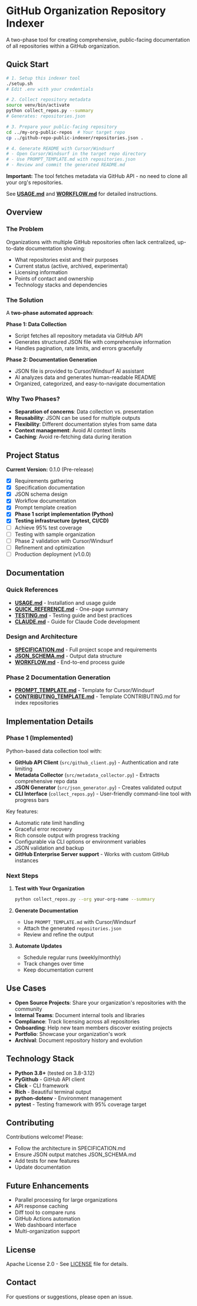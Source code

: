 # GitHub Organization Repository Indexer

A two-phase tool for creating comprehensive, public-facing documentation of all repositories within a GitHub organization.

## Quick Start

```bash
# 1. Setup this indexer tool
./setup.sh
# Edit .env with your credentials

# 2. Collect repository metadata
source venv/bin/activate
python collect_repos.py --summary
# Generates: repositories.json

# 3. Prepare your public-facing repository
cd ../my-org-public-repos  # Your target repo
cp ../github-repo-public-indexer/repositories.json .

# 4. Generate README with Cursor/Windsurf
# - Open Cursor/Windsurf in the target repo directory
# - Use PROMPT_TEMPLATE.md with repositories.json
# - Review and commit the generated README.md
```

**Important:** The tool fetches metadata via GitHub API - no need to clone all your org's repositories.

See **[USAGE.md](USAGE.md)** and **[WORKFLOW.md](WORKFLOW.md)** for detailed instructions.

## Overview

### The Problem
Organizations with multiple GitHub repositories often lack centralized, up-to-date documentation showing:
- What repositories exist and their purposes
- Current status (active, archived, experimental)
- Licensing information
- Points of contact and ownership
- Technology stacks and dependencies

### The Solution
A **two-phase automated approach**:

**Phase 1: Data Collection**
- Script fetches all repository metadata via GitHub API
- Generates structured JSON file with comprehensive information
- Handles pagination, rate limits, and errors gracefully

**Phase 2: Documentation Generation**
- JSON file is provided to Cursor/Windsurf AI assistant
- AI analyzes data and generates human-readable README
- Organized, categorized, and easy-to-navigate documentation

### Why Two Phases?
- **Separation of concerns**: Data collection vs. presentation
- **Reusability**: JSON can be used for multiple outputs
- **Flexibility**: Different documentation styles from same data
- **Context management**: Avoid AI context limits
- **Caching**: Avoid re-fetching data during iteration

## Project Status

**Current Version:** 0.1.0 (Pre-release)

- [x] Requirements gathering
- [x] Specification documentation
- [x] JSON schema design
- [x] Workflow documentation
- [x] Prompt template creation
- [x] **Phase 1 script implementation (Python)**
- [x] **Testing infrastructure (pytest, CI/CD)**
- [ ] Achieve 95% test coverage
- [ ] Testing with sample organization
- [ ] Phase 2 validation with Cursor/Windsurf
- [ ] Refinement and optimization
- [ ] Production deployment (v1.0.0)

## Documentation

### Quick References
- **[USAGE.md](USAGE.md)** - Installation and usage guide
- **[QUICK_REFERENCE.md](QUICK_REFERENCE.md)** - One-page summary
- **[TESTING.md](TESTING.md)** - Testing guide and best practices
- **[CLAUDE.md](CLAUDE.md)** - Guide for Claude Code development

### Design and Architecture
- **[SPECIFICATION.md](SPECIFICATION.md)** - Full project scope and requirements
- **[JSON_SCHEMA.md](JSON_SCHEMA.md)** - Output data structure
- **[WORKFLOW.md](WORKFLOW.md)** - End-to-end process guide

### Phase 2 Documentation Generation
- **[PROMPT_TEMPLATE.md](PROMPT_TEMPLATE.md)** - Template for Cursor/Windsurf
- **[CONTRIBUTING_TEMPLATE.md](CONTRIBUTING_TEMPLATE.md)** - Template CONTRIBUTING.md for index repositories

## Implementation Details

### Phase 1 (Implemented)
Python-based data collection tool with:
- **GitHub API Client** (`src/github_client.py`) - Authentication and rate limiting
- **Metadata Collector** (`src/metadata_collector.py`) - Extracts comprehensive repo data
- **JSON Generator** (`src/json_generator.py`) - Creates validated output
- **CLI Interface** (`collect_repos.py`) - User-friendly command-line tool with progress bars

Key features:
- Automatic rate limit handling
- Graceful error recovery
- Rich console output with progress tracking
- Configurable via CLI options or environment variables
- JSON validation and backup
- **GitHub Enterprise Server support** - Works with custom GitHub instances

### Next Steps

1. **Test with Your Organization**
   ```bash
   python collect_repos.py --org your-org-name --summary
   ```

2. **Generate Documentation**
   - Use `PROMPT_TEMPLATE.md` with Cursor/Windsurf
   - Attach the generated `repositories.json`
   - Review and refine the output

3. **Automate Updates**
   - Schedule regular runs (weekly/monthly)
   - Track changes over time
   - Keep documentation current

## Use Cases

- **Open Source Projects**: Share your organization's repositories with the community
- **Internal Teams**: Document internal tools and libraries
- **Compliance**: Track licensing across all repositories
- **Onboarding**: Help new team members discover existing projects
- **Portfolio**: Showcase your organization's work
- **Archival**: Document repository history and evolution

## Technology Stack

- **Python 3.8+** (tested on 3.8-3.12)
- **PyGithub** - GitHub API client
- **Click** - CLI framework
- **Rich** - Beautiful terminal output
- **python-dotenv** - Environment management
- **pytest** - Testing framework with 95% coverage target

## Contributing

Contributions welcome! Please:
- Follow the architecture in SPECIFICATION.md
- Ensure JSON output matches JSON_SCHEMA.md
- Add tests for new features
- Update documentation

## Future Enhancements

- Parallel processing for large organizations
- API response caching
- Diff tool to compare runs
- GitHub Actions automation
- Web dashboard interface
- Multi-organization support

## License

Apache License 2.0 - See [LICENSE](LICENSE) file for details.

## Contact

For questions or suggestions, please open an issue.
